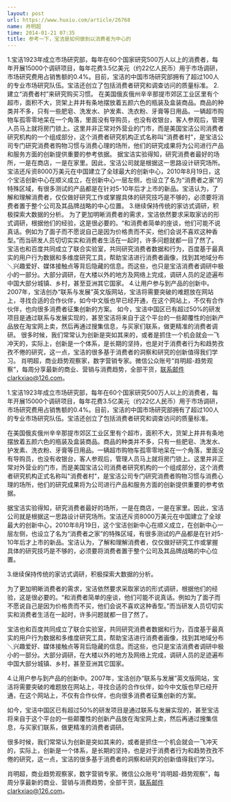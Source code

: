 ```yaml
---
layout: post
url: https://www.huxiu.com/article/26768
name: 肖明超
time: 2014-01-21 07:35
title: 参考一下，宝洁是如何做到以消费者为中心的
---
```

1.宝洁1923年成立市场研究部，每年在60个国家研究500万人以上的消费者，每年开展15000个调研项目，每年花费3.5亿美元（约22亿人民币）用于市场调研，市场研究费用占销售额的0.4%。目前，宝洁的中国市场研究部拥有了超过100人的专业市场研究队伍。宝洁还创立了包括消费者研究和调查访问的质量标准。 2.建立“消费者村”来研究购买习惯。 在美国俄亥俄州辛辛那提市郊区工业区里有个超市，面积不大，货架上井井有条地摆放着五颜六色的瓶装及盒装商品。商品的种类并不多，只有一些肥皂、洗发水、护发素、洗衣粉、牙膏等日用品。一辆超市购物车孤零零地呆在一个角落，里面没有导购员，也没有收银台，客人参观后，管理人员马上就将房门锁上。这里并非正常对外营业的门市，而是美国宝洁公司消费者研究机构的一个组成部分，这个消费者研究机构正式名称叫"消费者村"，是宝洁公司专门研究消费者购物习惯与消费心理的场所，他们的研究成果将为公司进行产品和服务方面的创新提供重要的参考依据。 据宝洁实验得知，研究消费者最好的场所，一是在商店，一是在家里。因此，宝洁公司就是根据这一思路设计研究场所。宝洁还斥资8000万美元在中国建立了全球最大的创新中心，2010年8月19日，这个宝洁创新中心在顺义成立，在创新中心一层左侧，也设立了名为“消费者之家”的特殊区域，有很多测试的产品都是在针对5-10年后才上市的新品。宝洁认为，了解和理解消费者，仅仅做好研究工作或掌握具体的研究技巧是不够的，必须要将消费者置于整个公司及其品牌战略的中心位置。 3.继续保持传统的家访式调研，积极探索大数据的分析。 为了更加明晰消费者的需求，宝洁依然要求采取家访的形式调研，根据他们的经验，这是很必要的。“和消费者简单的座谈，他们可能不说真话。例如为了面子而不愿说自己是因为价格贵而不买，他们会说不喜欢这种香型。”而当研发人员切切实实和消费者生活在一起时，许多问题就都一目了然了。 宝洁也和百度共同成立了联合实验室，共同研究消费者数据和行为，百度基于最真实的用户行为数据和多维度研究工具，帮助宝洁进行消费者画像，找到其地域分布＼兴趣爱好、媒体接触点等背后隐藏的信息。而这些，也只是宝洁消费者调研中极小的一部分。大部分调研，在大楼以外的地方及网络上完成，调研人员的足迹遍布中国大部分城镇、乡村，甚至亚洲其它国家。 4.让用户参与到产品的创新中。2007年，宝洁创办“联系与发展”英文版网站，宝洁将需要突破的难题放在网站上，寻找合适的合作伙伴，如今中文版也早已经开通，在这个网站上，不仅有合作伙伴，也向很多消费者征集创新的方案。 如今，宝洁中国区已有超过50%的研发项目是通过联系与发展实现的，甚至宝洁将来自于这个平台的一些颠覆性的创新产品放在淘宝网上卖，然后再通过搜集信息，与买家们联系，做更精准的消费者调研。 很多时候，我们常常认为创新是突如其来的，或者是抓住一个机会就会一飞冲天的，实际上，创新是一个体系，是长期的坚持，也是对于消费者行为和趋势孜孜不倦的研究，这一点，宝洁的很多基于消费者的洞察和研究的创新值得我们学习。 肖明超，商业趋势观察家，数字营销专家。微信公众账号“肖明超-趋势观察”，每周分享最新的商业、营销与消费趋势，全部干货，联系邮件clarkxiao@126.com。

1.宝洁1923年成立市场研究部，每年在60个国家研究500万人以上的消费者，每年开展15000个调研项目，每年花费3.5亿美元（约22亿人民币）用于市场调研，市场研究费用占销售额的0.4%。目前，宝洁的中国市场研究部拥有了超过100人的专业市场研究队伍。宝洁还创立了包括消费者研究和调查访问的质量标准。

在美国俄亥俄州辛辛那提市郊区工业区里有个超市，面积不大，货架上井井有条地摆放着五颜六色的瓶装及盒装商品。商品的种类并不多，只有一些肥皂、洗发水、护发素、洗衣粉、牙膏等日用品。一辆超市购物车孤零零地呆在一个角落，里面没有导购员，也没有收银台，客人参观后，管理人员马上就将房门锁上。这里并非正常对外营业的门市，而是美国宝洁公司消费者研究机构的一个组成部分，这个消费者研究机构正式名称叫"消费者村"，是宝洁公司专门研究消费者购物习惯与消费心理的场所，他们的研究成果将为公司进行产品和服务方面的创新提供重要的参考依据。

据宝洁实验得知，研究消费者最好的场所，一是在商店，一是在家里。因此，宝洁公司就是根据这一思路设计研究场所。宝洁还斥资8000万美元在中国建立了全球最大的创新中心，2010年8月19日，这个宝洁创新中心在顺义成立，在创新中心一层左侧，也设立了名为“消费者之家”的特殊区域，有很多测试的产品都是在针对5-10年后才上市的新品。宝洁认为，了解和理解消费者，仅仅做好研究工作或掌握具体的研究技巧是不够的，必须要将消费者置于整个公司及其品牌战略的中心位置。

3.继续保持传统的家访式调研，积极探索大数据的分析。

为了更加明晰消费者的需求，宝洁依然要求采取家访的形式调研，根据他们的经验，这是很必要的。“和消费者简单的座谈，他们可能不说真话。例如为了面子而不愿说自己是因为价格贵而不买，他们会说不喜欢这种香型。”而当研发人员切切实实和消费者生活在一起时，许多问题就都一目了然了。

宝洁也和百度共同成立了联合实验室，共同研究消费者数据和行为，百度基于最真实的用户行为数据和多维度研究工具，帮助宝洁进行消费者画像，找到其地域分布＼兴趣爱好、媒体接触点等背后隐藏的信息。而这些，也只是宝洁消费者调研中极小的一部分。大部分调研，在大楼以外的地方及网络上完成，调研人员的足迹遍布中国大部分城镇、乡村，甚至亚洲其它国家。

4.让用户参与到产品的创新中。2007年，宝洁创办“联系与发展”英文版网站，宝洁将需要突破的难题放在网站上，寻找合适的合作伙伴，如今中文版也早已经开通，在这个网站上，不仅有合作伙伴，也向很多消费者征集创新的方案。

如今，宝洁中国区已有超过50%的研发项目是通过联系与发展实现的，甚至宝洁将来自于这个平台的一些颠覆性的创新产品放在淘宝网上卖，然后再通过搜集信息，与买家们联系，做更精准的消费者调研。

很多时候，我们常常认为创新是突如其来的，或者是抓住一个机会就会一飞冲天的，实际上，创新是一个体系，是长期的坚持，也是对于消费者行为和趋势孜孜不倦的研究，这一点，宝洁的很多基于消费者的洞察和研究的创新值得我们学习。

肖明超，商业趋势观察家，数字营销专家。微信公众账号“肖明超-趋势观察”，每周分享最新的商业、营销与消费趋势，全部干货，联系邮件clarkxiao@126.com。

